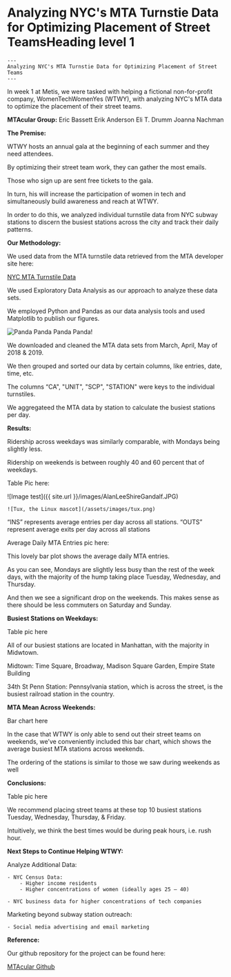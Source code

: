 <h1>Analyzing NYC's MTA Turnstie Data for Optimizing Placement of Street TeamsHeading level 1</h1>	



```
---
Analyzing NYC's MTA Turnstie Data for Optimizing Placement of Street Teams
---
```

In week 1 at Metis, we were tasked with helping a fictional non-for-profit company, WomenTechWomenYes (WTWY), with analyzing NYC's MTA data to optimize the placement of their street teams.

**MTAcular Group:**
Eric Bassett
Erik Anderson
Eli T. Drumm
Joanna Nachman

**The Premise:**

WTWY hosts an annual gala at the beginning of each summer and they need attendees.

By optimizing their street team work, they can gather the most emails. 

Those who sign up are sent free tickets to the gala.

In turn, his will increase the participation of women in tech and simultaneously build awareness and reach at WTWY.


In order to do this, we analyzed individual turnstile data from NYC subway stations to discern the busiest stations across the city and track their daily patterns.


**Our Methodology:**

We used data from the MTA turnstile data retrieved from the MTA developer site here:

[NYC MTA Turnstile Data](/home/jcnachman/jcnachman.github.io/images/panda.png)

We used Exploratory Data Analysis as our approach to analyze these data sets.

We employed Python and Pandas as our data analysis tools and used Matplotlib to publish our figures. 

![Panda Panda Panda Panda!](/assets/images/philly-magic-gardens.jpg "Panda Panda Panda Panda")


We downloaded and cleaned the MTA data sets from March, April, May of 2018 & 2019.

We then grouped and sorted our data by certain columns, like entries, date, time, etc.

The columns “CA", "UNIT", "SCP", "STATION" were keys to the individual turnstiles.

We aggregateed the MTA data by station to calculate the busiest stations per day.


**Results:**

Ridership across weekdays was similarly comparable, with Mondays being slightly less.

Ridership on weekends is between roughly 40 and 60 percent that of weekdays.

Table Pic here:

![Image test]({{ site.url }}/images/AlanLeeShireGandalf.JPG)

    ![Tux, the Linux mascot](/assets/images/tux.png)



“INS” represents average entries per day across all stations.
“OUTS” represent average exits per day across all stations

Average Daily MTA Entries pic here:


This lovely bar plot shows the average daily MTA entries. 

As you can see, Mondays are slightly less busy than the rest of the week days, with the majority of the hump taking place Tuesday, Wednesday, and Thursday.

And then we see a significant drop on the weekends. This makes sense as there should be less commuters on Saturday and Sunday.


**Busiest Stations on Weekdays:**

Table pic here

All of our busiest stations are located in Manhattan, with the majority in Midwtown.

Midtown:
Time Square, Broadway, Madison Square Garden, Empire State Building

34th St Penn Station:
Pennsylvania station, which is across the street, is the busiest railroad station in the country. 


**MTA Mean Across Weekends:**

Bar chart here

In the case that WTWY is only able to send out their street teams on weekends, we’ve conveniently included this bar chart, which shows the average busiest MTA stations across weekends.

The ordering of the stations is similar to those we saw during weekends as well


**Conclusions:**

Table pic here

We recommend placing street teams at these top 10 busiest stations Tuesday, Wednesday, Thursday, & Friday.

Intuitively, we think the best times would be during peak hours, i.e. rush hour.

**Next Steps to Continue Helping WTWY:**

Analyze Additional Data:

	- NYC Census Data:
		- Higher income residents
		- Higher concentrations of women (ideally ages 25 – 40) 

	- NYC business data for higher concentrations of tech companies

Marketing beyond subway station outreach:

	- Social media advertising and email marketing


**Reference:**

Our github repository for the project can be found here:


[MTAcular Github](https://github.com/ekand/mtacular)


